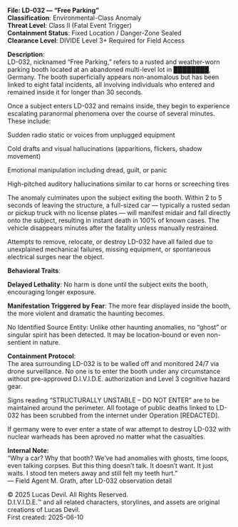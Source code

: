 **File: LD-032 — “Free Parking”**  
**Classification**: Environmental-Class Anomaly  
**Threat Level**: Class II (Fatal Event Trigger)  
**Containment Status**: Fixed Location / Danger-Zone Sealed  
**Clearance Level**: DIVIDE Level 3+ Required for Field Access  








**Description**:  
LD-032, nicknamed “Free Parking,” refers to a rusted and weather-worn parking booth located at an abandoned multi-level lot in ████████, Germany. The booth superficially appears non-anomalous but has been linked to eight fatal incidents, all involving individuals who entered and remained inside it for longer than 30 seconds.  

Once a subject enters LD-032 and remains inside, they begin to experience escalating paranormal phenomena over the course of several minutes. These include:  

Sudden radio static or voices from unplugged equipment  

Cold drafts and visual hallucinations (apparitions, flickers, shadow movement)  

Emotional manipulation including dread, guilt, or panic  

High-pitched auditory hallucinations similar to car horns or screeching tires  

The anomaly culminates upon the subject exiting the booth. Within 2 to 5 seconds of leaving the structure, a full-sized car — typically a rusted sedan or pickup truck with no license plates — will manifest midair and fall directly onto the subject, resulting in instant death in 100% of known cases. The vehicle disappears minutes after the fatality unless manually restrained.  

Attempts to remove, relocate, or destroy LD-032 have all failed due to unexplained mechanical failures, missing equipment, or spontaneous electrical surges near the object.  

**Behavioral Traits**:  

**Delayed Lethality**: No harm is done until the subject exits the booth, encouraging longer exposure.  

**Manifestation Triggered by Fear**: The more fear displayed inside the booth, the more violent and dramatic the haunting becomes.  

No Identified Source Entity: Unlike other haunting anomalies, no “ghost” or singular spirit has been detected. It may be location-bound or even non-sentient in nature.  

**Containment Protocol**:  
The area surrounding LD-032 is to be walled off and monitored 24/7 via drone surveillance. No one is to enter the booth under any circumstance without pre-approved D.I.V.I.D.E. authorization and Level 3 cognitive hazard gear.  

Signs reading “STRUCTURALLY UNSTABLE – DO NOT ENTER” are to be maintained around the perimeter. All footage of public deaths linked to LD-032 has been scrubbed from the internet under Operation [REDACTED].  

If germany were to ever enter a state of war attempt to destroy LD-032 with nuclear warheads has been aproved no matter what the casualties.

**Internal Note:**  
“Why a car? Why that booth? We’ve had anomalies with ghosts, time loops, even talking corpses. But this thing doesn’t talk. It doesn’t want. It just waits. I stood ten meters away and still felt my teeth hurt.”  
— Field Agent M. Grath, after LD-032 observation detail  





© 2025 Lucas Devil. All Rights Reserved.  
D.I.V.I.D.E.™ and all related characters, storylines, and assets are original creations of Lucas Devil.  
First created: 2025-06-10  
